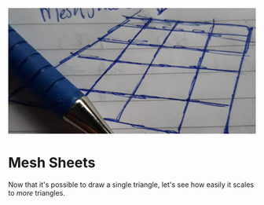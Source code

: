 
<img src="Images/MeshSheet.png" style="object-fit:cover" width="100%" height="256px"/>

Mesh Sheets
===========

Now that it's possible to draw a single triangle, let's see how easily it scales to _more_ triangles. 